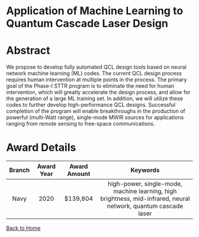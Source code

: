 
Application of Machine Learning to Quantum Cascade Laser Design
===============================================================

# Abstract


We propose to develop fully automated QCL design tools based on neural network machine learning (ML) codes. The current QCL design process requires human intervention at multiple points in the process. The primary goal of the Phase-I STTR program is to eliminate the need for human intervention, which will greatly accelerate the design process, and allow for the generation of a large ML training set. In addition, we will utilize these codes to further develop high-performance QCL designs. Successful completion of the program will enable breakthroughs in the production of powerful (multi-Watt range), single-mode MWIR sources for applications ranging from remote sensing to free-space communications.  

# Award Details

|Branch|Award Year|Award Amount|Keywords|
| :---: | :---: | :---: | :---: |
|Navy|2020|$139,804|high-power, single-mode, machine learning, high brightness, mid-infrared, neural network, quantum cascade laser|
  
  


[Back to Home](https://github.com/chrischow/dod_sbir_awards#2216)